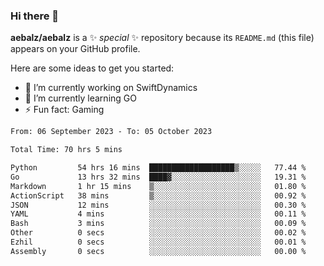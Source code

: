 ### Hi there 👋

**aebalz/aebalz** is a ✨ _special_ ✨ repository because its `README.md` (this file) appears on your GitHub profile.

Here are some ideas to get you started:

- 🔭 I’m currently working on SwiftDynamics
- 🌱 I’m currently learning GO
-  ⚡ Fun fact: Gaming
  
  <!--
- 👯 I’m looking to collaborate on ...
- 🤔 I’m looking for help with ...
- 💬 Ask me about ...
- 📫 How to reach me: ...
- 😄 Pronouns: ...
-->

<!--START_SECTION:waka-->

```txt
From: 06 September 2023 - To: 05 October 2023

Total Time: 70 hrs 5 mins

Python         54 hrs 16 mins  ███████████████████▒░░░░░   77.44 %
Go             13 hrs 32 mins  ████▓░░░░░░░░░░░░░░░░░░░░   19.31 %
Markdown       1 hr 15 mins    ▒░░░░░░░░░░░░░░░░░░░░░░░░   01.80 %
ActionScript   38 mins         ▒░░░░░░░░░░░░░░░░░░░░░░░░   00.92 %
JSON           12 mins         ░░░░░░░░░░░░░░░░░░░░░░░░░   00.30 %
YAML           4 mins          ░░░░░░░░░░░░░░░░░░░░░░░░░   00.11 %
Bash           3 mins          ░░░░░░░░░░░░░░░░░░░░░░░░░   00.09 %
Other          0 secs          ░░░░░░░░░░░░░░░░░░░░░░░░░   00.02 %
Ezhil          0 secs          ░░░░░░░░░░░░░░░░░░░░░░░░░   00.01 %
Assembly       0 secs          ░░░░░░░░░░░░░░░░░░░░░░░░░   00.00 %
```

<!--END_SECTION:waka-->
